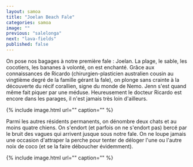 ```yaml
---
layout: samoa
title: "Joelan Beach Fale"
categories: samoa
image: ""
previous: "salelonga"
next: "lava-fields"
published: false
---
```


On pose nos bagages à notre première fale : Joelan. La plage, le sable, les cocotiers, les bananes à volonté, on est enchanté. Grâce aux connaissances de Ricardo (chirurgien-plasticien australien cousin au vingtième degré de la famille gérant la fale), on plonge sans crainte à la découverte du récif corallien, signe du monde de Nemo. Jenn s'est quand même fait piquer par une méduse. Heureusement le docteur Ricardo est encore dans les parages, il n'est jamais très loin d'ailleurs. 

{% include image.html url="" caption="" %}

Parmi les autres résidents permanents, on dénombre deux chats et au moins quatre chiens. On s'endort (et parfois on ne s'endort pas) bercé par le bruit des vagues qui arrivent jusque sous notre fale. On ne loupe jamais une occasion d'attraper la perche pour tenter de déloger l'une ou l'autre noix de coco (et se la faire déboucher évidemment). 

{% include image.html url="" caption="" %}